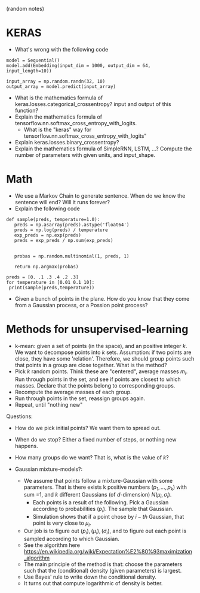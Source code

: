 (random notes)
# KERAS
- What's wrong with the following code
```
model = Sequential()
model.add(Embedding(input_dim = 1000, output_dim = 64, input_length=10))

input_array = np.random.randn(32, 10)
output_array = model.predict(input_array)
```
- What is the mathematics formula of keras.losses.categorical_crossentropy? input and output of this function?
- Explain the mathematics formula of tensorflow.nn.softmax_cross_entropy_with_logits.
  - What is the "keras" way for tensorflow.nn.softmax_cross_entropy_with_logits"
- Explain keras.losses.binary_crossentropy?
- Explain the mathematics formula of SimpleRNN, LSTM, ...? Compute the number of parameters with given units, and input_shape.

# Math
- We use a Markov Chain to generate sentence. When do we know the sentence will end? Will it runs forever?
- Explain the following code
 ```
 def sample(preds, temperature=1.0):
    preds = np.asarray(preds).astype('float64')
    preds = np.log(preds) / temperature
    exp_preds = np.exp(preds)
    preds = exp_preds / np.sum(exp_preds)
   
 
    probas = np.random.multinomial(1, preds, 1)
       
    return np.argmax(probas)

preds = [0. .1 .3 .4 .2 .3]
for temperature in [0.01 0.1 10]:
  print(sample(preds,temperature))
```
- Given a bunch of points in the plane. How do you know that they come from a Gaussian process, or a Possion point process?



# Methods for unsupervised-learning

- k-mean: given a set of points (in the space), and an positive integer $k$. We want to decompose points into $k$ sets. Assumption: if two points are close, they have some 'relation'. Therefore, we should group points such that points in a group are close together. What is the method?
 - Pick $k$ random points. Think these are "centered", average masses $m_i$. Run through points in the set, and see if points are closest to which masses. Declare that the points belong to corresponding groups. 
 - Recompute the average masses of each group.
 - Run through points in the set, reassign groups again.
 - Repeat, until "nothing new"
 
 Questions: 
  - How do we pick initial points? We want them to spread out.
  - When do we stop? Either a fixed number of steps, or nothing new happens.
  - How many groups do we want? That is, what is the value of $k$?
  
- Gaussian mixture-models?:
  - We assume that points follow a mixture-Gaussian with some parameters. That is there exists k positive numbers $(p_1,...,p_k)$ with sum =1, and $k$ different Gaussians (of $d$-dimension) $N(\mu_i,\sigma_i)$.
    - Each points is a result of the following. Pick a Gaussian according to probabilities $(p_i)$. The sample that Gaussian.
    - Simulation shows that if a point chose by $i-th$ Gaussian, that point is very close to $\mu_i$.
  - Our job is to figure out $(p_i), (\mu_i), (\sigma_i)$, and to figure out each point is sampled according to which Gaussian.
  - See the algorithm here https://en.wikipedia.org/wiki/Expectation%E2%80%93maximization_algorithm
  - The main principle of the method is that: choose the parameters such that the (conditional) density (given parameters) is largest.
  - Use Bayes' rule to write down the conditional density.
  - It turns out that compute logarithmic of density is better.
  
  
